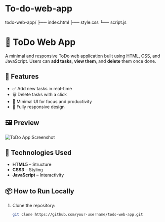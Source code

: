 # To-do-web-app
todo-web-app/
├── index.html
├── style.css
└── script.js


# 📝 ToDo Web App

A minimal and responsive ToDo web application built using HTML, CSS, and JavaScript. Users can **add tasks**, **view them**, and **delete** them once done.

## 🔧 Features

- ✅ Add new tasks in real-time
- 🗑️ Delete tasks with a click
- 🧠 Minimal UI for focus and productivity
- 📱 Fully responsive design

## 🖼️ Preview

![ToDo App Screenshot](https://via.placeholder.com/600x300.png?text=ToDo+App+Preview)

## 🚀 Technologies Used

- **HTML5** – Structure
- **CSS3** – Styling
- **JavaScript** – Interactivity

## 📦 How to Run Locally

1. Clone the repository:
   ```bash
   git clone https://github.com/your-username/todo-web-app.git
